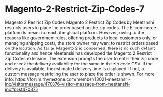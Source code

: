 # Magento-2-Restrict-Zip-Codes-7
 Magento 2 Restrict Zip Codes  Magento 2 Restrict Zip Codes by Meetanshi restricts users to place the order based on the zip codes. The E-commerce platform is meant to reach the global platform. However, owing to the reasons like government rules, offering products to local customers only, or managing shipping costs, the store owner may want to restrict orders based on the location. As far as Magento 2 is concerned, there is no such default functionality and hence Meetanshi has developed the Magento 2 Restrict Zip Codes extension. The extension prompts the user to enter their zip code and check the delivery availability for the same in the zip code CSV. If the delivery is available, the estimated delivery time is displayed. If not, a custom message restricting the user to place the order is shown. For more info: https://forum.rhymezone.com/member/13021-meetanshi-inc/visitormessage/470376-visitor-message-from-meetanshi-inc#post470376 
